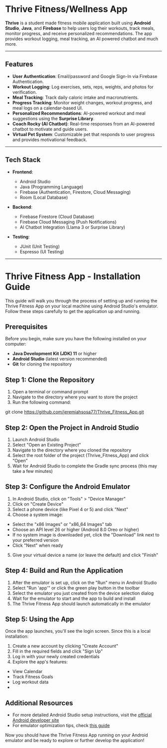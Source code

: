 # Thrive Fitness/Wellness App

**Thrive** is a student made fitness mobile application built using **Android Studio**, **Java**, and **Firebase** to help users log their workouts, track meals, monitor progress, and receive personalized recommendations. The app provides workout logging, meal tracking, an AI powered chatbot and much more.

---

## Features

- **User Authentication**: Email/password and Google Sign-In via Firebase Authentication.
- **Workout Logging**: Log exercises, sets, reps, weights, and photos for verification.
- **Meal Tracking**: Track daily caloric intake and macronutrients.
- **Progress Tracking**: Monitor weight changes, workout progress, and meal logs on a calendar-based UI.
- **Personalized Recommendations**: AI-powered workout and meal suggestions using the **Surprise Library**.
- **Coach Rocky (AI Chatbot)**: Real-time responses from an AI-powered chatbot to motivate and guide users.
- **Virtual Pet System**: Customizable pet that responds to user progress and provides motivational feedback.

---

## Tech Stack

- **Frontend**:  
  - Android Studio  
  - Java (Programming Language)  
  - Firebase (Authentication, Firestore, Cloud Messaging)  
  - Room (Local Database)

- **Backend**:  
  - Firebase Firestore (Cloud Database)  
  - Firebase Cloud Messaging (Push Notifications)  
  - AI Chatbot Integration (Llama 3 or Surprise Library)

- **Testing**:  
  - JUnit (Unit Testing)  
  - Espresso (UI Testing)

---

# Thrive Fitness App - Installation Guide

This guide will walk you through the process of setting up and running the Thrive Fitness App on your local machine using Android Studio's emulator. Follow these steps carefully to get the application up and running.

## Prerequisites

Before you begin, make sure you have the following installed on your computer:

- **Java Development Kit (JDK) 11** or higher
- **Android Studio** (latest version recommended)
- **Git** for cloning the repository

## Step 1: Clone the Repository

1. Open a terminal or command prompt
2. Navigate to the directory where you want to store the project
3. Run the following command:

git clone https://github.com/jeremiahsosa77/Thrive_Fitness_App.git

## Step 2: Open the Project in Android Studio

1. Launch Android Studio
2. Select "Open an Existing Project"
3. Navigate to the directory where you cloned the repository
4. Select the root folder of the project (Thrive_Fitness_App) and click "Open"
5. Wait for Android Studio to complete the Gradle sync process (this may take a few minutes)

## Step 3: Configure the Android Emulator

1. In Android Studio, click on "Tools" > "Device Manager"
2. Click on "Create Device"
3. Select a phone device (like Pixel 4 or 5) and click "Next"
4. Choose a system image:
- Select the "x86 Images" or "x86_64 Images" tab
- Choose an API level 26 or higher (Android 8.0 Oreo or higher)
- If no system image is downloaded yet, click the "Download" link next to your preferred version
- Click "Next" when ready
5. Give your virtual device a name (or leave the default) and click "Finish"

## Step 4: Build and Run the Application

1. After the emulator is set up, click on the "Run" menu in Android Studio
2. Select "Run 'app'" or click the green play button in the toolbar
3. Select the emulator you just created from the device selection dialog
4. Wait for the emulator to start and the app to build and install
5. The Thrive Fitness App should launch automatically in the emulator

## Step 5: Using the App

Once the app launches, you'll see the login screen. Since this is a local installation:

1. Create a new account by clicking "Create Account"
2. Fill in the required fields and click "Sign Up"
3. Log in with your newly created credentials
4. Explore the app's features:
- View Calendar
- Track Fitness Goals
- Log workout data
- 
## Additional Resources

- For more detailed Android Studio setup instructions, visit the [official Android developer site](https://developer.android.com/studio/install)
- For emulator optimization tips, check [this guide](https://developer.android.com/studio/run/emulator-acceleration)

Now you should have the Thrive Fitness App running on your Android emulator and be ready to explore or further develop the application!
